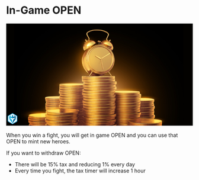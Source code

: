 # In-Game OPEN

![Time is money](<../../.gitbook/assets/image (2) (1) (1).png>)

When you win a fight, you will get in game OPEN and you can use that OPEN to mint new heroes.

If you want to withdraw OPEN:

* There will be 15% tax and reducing 1% every day
* Every time you fight, the tax timer will increase 1 hour

